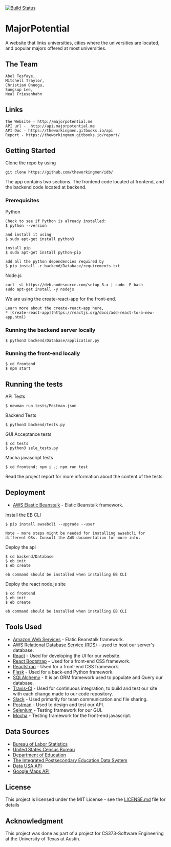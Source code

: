 [![Build Status](https://travis-ci.org/theworkingmen/idb.svg?branch=master)](https://travis-ci.org/theworkingmen/idb)

# MajorPotential

A website that links universities, cities where the universities are located,
and popular majors offered at most universities.

## The Team
```
Abel Tesfaye,
Mitchell Traylor,
Christian Onuogu,
Sungsup Lee,
Neal Friesenhahn
```

## Links
```
The Website - http://majorpotential.me
API url -  http://api.majorpotential.me
API Doc - https://theworkingmen.gitbooks.io/api
Report - https://theworkingmen.gitbooks.io/report/
```

## Getting Started

Clone the repo by using
```
git clone https://github.com/theworkingmen/idb/
```

The app contains two sections.
The frontend code located at frontend, and the backend code located at backend.

### Prerequisites

Python
```
Check to see if Python is already installed:
$ python --version

and install it using
$ sudo apt-get install python3

install pip
$ sudo apt-get install python-pip

add all the python dependencies required by
$ pip install -r backend/Database/requirements.txt
```

Node.js
```
curl -sL https://deb.nodesource.com/setup_8.x | sudo -E bash -
sudo apt-get install -y nodejs
```

We are using the create-react-app for the front-end.
```
Learn more about the create-react-app here,
* [Create-react-app](https://reactjs.org/docs/add-react-to-a-new-app.html)
```

### Running the backend server locally

```
$ python3 backend/Database/application.py
```

### Running the front-end locally

```
$ cd frontend
$ npm start
```

## Running the tests

API Tests
```
$ newman run tests/Postman.json
```

Backend Tests
```
$ python3 backend/tests.py
```

GUI Acceptance tests
```
$ cd tests
$ python3 sele_tests.py
```

Mocha javascript tests
```
$ cd frontend; npm i .; npm run test
```
Read the project report for more information about the content of the tests.

## Deployment
* [AWS Elastic Beanstalk](https://aws.amazon.com/elasticbeanstalk/) - Elatic Beanstalk framework.

Install the EB CLI
```
$ pip install awsebcli --upgrade --user

Note - more steps might be needed for installing awsebcli for different OSs. Consult the AWS documentation for more info.
```

Deploy the api
```
$ cd backend/Database
$ eb init
$ eb create

eb command should be installed when installing EB CLI
```

Deploy the react node.js site
```
$ cd frontend
$ eb init
$ eb create

eb command should be installed when installing EB CLI
```

## Tools Used

* [Amazon Web Services](https://aws.amazon.com/elasticbeanstalk/) - Elatic Beanstalk framework.
* [AWS Relational Database Service (RDS)](https://aws.amazon.com/rds/) - used to host our server's database.
* [React](https://reactjs.org) - Used for developing the UI for our website.
* [React Bootstrap](https://react-bootstrap.github.io) - Used for a front-end CSS framework.
* [Reactstrap](https://reactstrap.github.io) - Used for a front-end CSS framework.
* [Flask](http://flask.pocoo.org) - Used for a back-end Python framework.
* [SQLAlchemy](https://www.sqlalchemy.org) - It is an ORM framework used to populate and Query our database.
* [Travis-CI](https://travis-ci.org) - Used for continuous integration, to build and test our site with each change made to our code repository.
* [Slack](https://slack.com) - Used primarily for team communication and file sharing.
* [Postman](https://www.getpostman.com) - Used to design and test our API.
* [Selenium](https://www.seleniumhq.org) - Testing framework for our GUI.
* [Mocha](https://mochajs.org) - Testing framework for the front-end javascript.

## Data Sources

* [Bureau of Labor Statistics](https://www.bls.gov/developers/api_signature_v2.html)
* [United States Census Bureau](https://www.census.gov/data/developers/data-sets/cbp-nonemp-zbp/cbp-api.html)
* [Department of Education](https://api.data.gov/docs/ed/)
* [The Integrated Postsecondary Education Data System](https://nces.ed.gov/ipeds/)
* [Data USA API](https://datausa.io/about/datasets/)
* [Google Maps API](https://developers.google.com/maps/)

## License

This project is licensed under the MIT License - see the [LICENSE.md](LICENSE.md) file for details

## Acknowledgment

This project was done as part of a project for CS373-Software Engineering at the University of Texas at Austin.
